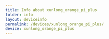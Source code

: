 ```yaml
---
title: Info about xunlong_orange_pi_plus
folder: info
layout: deviceinfo
permalink: /devices/xunlong_orange_pi_plus/
device: xunlong_orange_pi_plus
---
```

